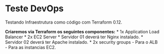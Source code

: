 # Teste DevOps

Testando Infraestrutura como código com Terraform 0.12.

 **Criaremos via Terraform os seguintes componentes:** 
	* 1x Application Load Balancer 
	* 2x EC2 Server 
	* Servidor 01 deverá ter Nginx instalado. 
	* Servidor 02 deverá ter Apache instalado. 
	* 2x security groups 
	  - Para o ALB 
 	  - Para as instancias EC2. 
